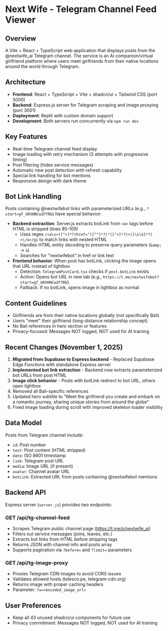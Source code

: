 # Next Wife - Telegram Channel Feed Viewer

## Overview
A Vite + React + TypeScript web application that displays posts from the @nextwife_ai Telegram channel. The service is an AI companion/virtual girlfriend platform where users meet girlfriends from their native locations around the world through Telegram.

## Architecture
- **Frontend**: React + TypeScript + Vite + shadcn/ui + Tailwind CSS (port 5000)
- **Backend**: Express.js server for Telegram scraping and image proxying (port 3001)
- **Deployment**: Replit with custom domain support
- **Development**: Both servers run concurrently via `npm run dev`

## Key Features
- Real-time Telegram channel feed display
- Image loading with retry mechanism (3 attempts with progressive timing)
- Post filtering (hides service messages)
- Automatic new post detection with refresh capability
- Special link handling for bot mentions
- Responsive design with dark theme

## Bot Link Handling
Posts containing @nextwifebot links with parameterized URLs (e.g., `?start=gf_UKXHNCwZF7Rb`) have special behavior:
- **Backend extraction**: Server.js extracts botLink from `<a>` tags before HTML is stripped (lines 85-109)
  - Uses regex `/<a\s+([^>]*?)href="([^"]*?)"([^>]*?)>([\s\S]*?)<\/a>/gi` to match links with nested HTML
  - Handles HTML entity decoding to preserve query parameters (`&amp;` → `&`)
  - Searches for "nextwifebot" in href or link text
- **Frontend behavior**: When post has botLink, clicking the image opens that URL instead of lightbox
  - Detection: `TelegramPostCard.tsx` checks if `post.botLink` exists
  - Action: Opens bot URL in new tab (e.g., `https://t.me/nextwifebot?start=gf_UKXHNCwZF7Rb`)
  - Fallback: If no botLink, opens image in lightbox as normal

## Content Guidelines
- Girlfriends are from their native locations globally (not specifically Bali)
- Users "meet" their girlfriend (long-distance relationship concept)
- No Bali references in hero section or features
- Privacy-focused: Messages NOT logged, NOT used for AI training

## Recent Changes (November 1, 2025)
1. **Migrated from Supabase to Express backend** - Replaced Supabase Edge Functions with standalone Express server
2. **Implemented bot link extraction** - Backend now extracts parameterized bot URLs from post HTML
3. **Image click behavior** - Posts with botLink redirect to bot URL, others open lightbox
4. Removed all Bali-specific references
5. Updated hero subtitle to "Meet the girlfriend you create and embark on a romantic journey, sharing unique stories from around the globe"
6. Fixed image loading during scroll with improved skeleton loader visibility

## Data Model
Posts from Telegram channel include:
- `id`: Post number
- `text`: Post content (HTML stripped)
- `date`: ISO 8601 timestamp
- `link`: Telegram post URL
- `media`: Image URL (if present)
- `avatar`: Channel avatar URL
- `botLink`: Extracted URL from posts containing @nextwifebot mentions

## Backend API
Express server (`server.js`) provides two endpoints:

### GET /api/tg-channel-feed
- Scrapes Telegram public channel page (https://t.me/s/nextwife_ai)
- Filters out service messages (joins, leaves, etc.)
- Extracts bot links from HTML before stripping tags
- Returns JSON with channel info and posts array
- Supports pagination via `?before=` and `?limit=` parameters

### GET /api/tg-image-proxy
- Proxies Telegram CDN images to avoid CORS issues
- Validates allowed hosts (telesco.pe, telegram-cdn.org)
- Returns image with proper caching headers
- Parameter: `?u=<encoded_image_url>`

## User Preferences
- Keep all 43 unused shadcn/ui components for future use
- Privacy commitment: Messages NOT logged, NOT used for AI training
